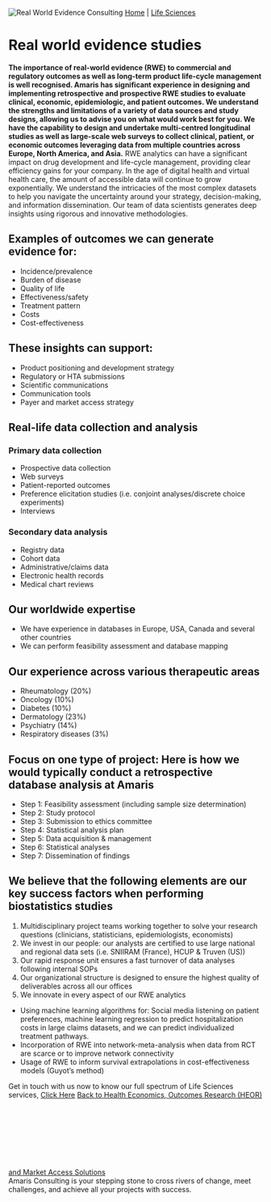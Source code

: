 ![Real World Evidence Consulting](https://amaris.com/wp-content/uploads/2020/08/Real-world-evidence.png)
[Home](https://amaris.com) | [Life Sciences](https://amaris.com/business-line/life-sciences/)
# Real world evidence studies
**The importance of real-world evidence (RWE) to commercial and regulatory outcomes as well as long-term product life-cycle management is well recognised. Amaris has significant experience in designing and implementing retrospective and prospective RWE studies to evaluate clinical, economic, epidemiologic, and patient outcomes. We understand the strengths and limitations of a variety of data sources and study designs, allowing us to advise you on what would work best for you. We have the capability to design and undertake multi-centred longitudinal studies as well as large-scale web surveys to collect clinical, patient, or economic outcomes leveraging data from multiple countries across Europe, North America, and Asia.**
RWE analytics can have a significant impact on drug development and life-cycle management, providing clear efficiency gains for your company. In the age of digital health and virtual health care, the amount of accessible data will continue to grow exponentially.
We understand the intricacies of the most complex datasets to help you navigate the uncertainty around your strategy, decision-making, and information dissemination. Our team of data scientists generates deep insights using rigorous and innovative methodologies.
## Examples of outcomes we can generate evidence for:
  * Incidence/prevalence
  * Burden of disease
  * Quality of life
  * Effectiveness/safety
  * Treatment pattern
  * Costs
  * Cost-effectiveness


## These insights can support:
  * Product positioning and development strategy
  * Regulatory or HTA submissions
  * Scientific communications
  * Communication tools
  * Payer and market access strategy


## Real-life data collection and analysis
### Primary data collection
  * Prospective data collection
  * Web surveys
  * Patient-reported outcomes
  * Preference elicitation studies (i.e. conjoint analyses/discrete choice experiments)
  * Interviews


### Secondary data analysis
  * Registry data
  * Cohort data
  * Administrative/claims data
  * Electronic health records
  * Medical chart reviews


## Our worldwide expertise
  * We have experience in databases in Europe, USA, Canada and several other countries
  * We can perform feasibility assessment and database mapping


## Our experience across various therapeutic areas
  * Rheumatology (20%)
  * Oncology (10%)
  * Diabetes (10%)
  * Dermatology (23%)
  * Psychiatry (14%)
  * Respiratory diseases (3%)


## Focus on one type of project: Here is how we would typically conduct a retrospective database analysis at Amaris
  * Step 1: Feasibility assessment (including sample size determination)
  * Step 2: Study protocol
  * Step 3: Submission to ethics committee
  * Step 4: Statistical analysis plan
  * Step 5: Data acquisition & management
  * Step 6: Statistical analyses
  * Step 7: Dissemination of findings


## We believe that the following elements are our key success factors when performing biostatistics studies
  1. Multidisciplinary project teams working together to solve your research questions (clinicians, statisticians, epidemiologists, economists)
  2. We invest in our people: our analysts are certified to use large national and regional data sets (i.e. SNIIRAM (France), HCUP & Truven (US))
  3. Our rapid response unit ensures a fast turnover of data analyses following internal SOPs
  4. Our organizational structure is designed to ensure the highest quality of deliverables across all our offices
  5. We innovate in every aspect of our RWE analytics


  * Using machine learning algorithms for: Social media listening on patient preferences, machine learning regression to predict hospitalization costs in large claims datasets, and we can predict individualized treatment pathways.
  * Incorporation of RWE into network-meta-analysis when data from RCT are scarce or to improve network connectivity
  * Usage of RWE to inform survival extrapolations in cost-effectiveness models (Guyot’s method)


Get in touch with us now to know our full spectrum of Life Sciences services, [Click Here](https://amaris.com/contact-us/)
[Back to Health Economics, Outcomes Research (HEOR) and Market Access Solutions](https://amaris.com/business-line/life-sciences/health-economics-outcomes-research-heor-and-market-access/)
![Amaris Logo](data:image/svg+xml,%3Csvg%20xmlns='http://www.w3.org/2000/svg'%20viewBox='0%200%200%200'%3E%3C/svg%3E)
Amaris Consulting is your stepping stone to cross rivers of change, meet challenges, and achieve all your projects with success.
